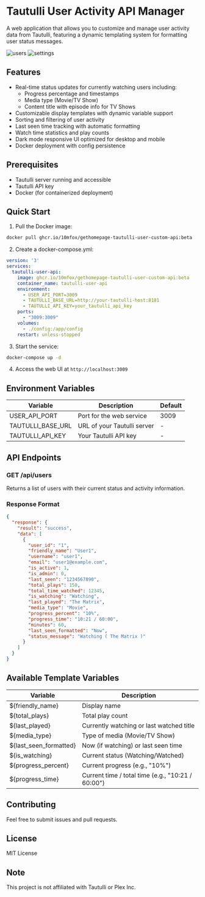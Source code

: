 # Tautulli User Activity API Manager

A web application that allows you to customize and manage user activity data from Tautulli, featuring a dynamic templating system for formatting user status messages.

![users](https://github.com/user-attachments/assets/fdf9a8d7-b5dd-4d6f-9a3f-39ad54fbd962)
![settings](https://github.com/user-attachments/assets/ba304334-057c-4afb-bf7e-cc577c262c21)

## Features

- Real-time status updates for currently watching users including:
  - Progress percentage and timestamps
  - Media type (Movie/TV Show)
  - Content title with episode info for TV Shows
- Customizable display templates with dynamic variable support
- Sorting and filtering of user activity
- Last seen time tracking with automatic formatting
- Watch time statistics and play counts
- Dark mode responsive UI optimized for desktop and mobile
- Docker deployment with config persistence

## Prerequisites

- Tautulli server running and accessible
- Tautulli API key
- Docker (for containerized deployment)

## Quick Start

1. Pull the Docker image:
```bash
docker pull ghcr.io/10mfox/gethomepage-tautulli-user-custom-api:beta
```

2. Create a docker-compose.yml:
```yaml
version: '3'
services:
  tautulli-user-api:
    image: ghcr.io/10mfox/gethomepage-tautulli-user-custom-api:beta
    container_name: tautulli-user-api
    environment:
      - USER_API_PORT=3009
      - TAUTULLI_BASE_URL=http://your-tautulli-host:8181
      - TAUTULLI_API_KEY=your_tautulli_api_key
    ports:
      - "3009:3009"
    volumes:
      - ./config:/app/config
    restart: unless-stopped
```

3. Start the service:
```bash
docker-compose up -d
```

4. Access the web UI at `http://localhost:3009`

## Environment Variables

| Variable | Description | Default |
|----------|-------------|---------|
| USER_API_PORT | Port for the web service | 3009 |
| TAUTULLI_BASE_URL | URL of your Tautulli server | - |
| TAUTULLI_API_KEY | Your Tautulli API key | - |

## API Endpoints

### GET /api/users
Returns a list of users with their current status and activity information.

### Response Format

```json
{
  "response": {
    "result": "success",
    "data": [
      {
        "user_id": "1",
        "friendly_name": "User1",
        "username": "user1",
        "email": "user1@example.com",
        "is_active": 1,
        "is_admin": 0,
        "last_seen": "1234567890",
        "total_plays": 150,
        "total_time_watched": 12345,
        "is_watching": "Watching",
        "last_played": "The Matrix",
        "media_type": "Movie",
        "progress_percent": "10%",
        "progress_time": "10:21 / 60:00",
        "minutes": 60,
        "last_seen_formatted": "Now",
        "status_message": "Watching ( The Matrix )"
      }
    ]
  }
}
```

## Available Template Variables

| Variable | Description |
|----------|-------------|
| ${friendly_name} | Display name |
| ${total_plays} | Total play count |
| ${last_played} | Currently watching or last watched title |
| ${media_type} | Type of media (Movie/TV Show) |
| ${last_seen_formatted} | Now (if watching) or last seen time |
| ${is_watching} | Current status (Watching/Watched) |
| ${progress_percent} | Current progress (e.g., "10%") |
| ${progress_time} | Current time / total time (e.g., "10:21 / 60:00") |

## Contributing

Feel free to submit issues and pull requests.

## License

MIT License

## Note

This project is not affiliated with Tautulli or Plex Inc.
